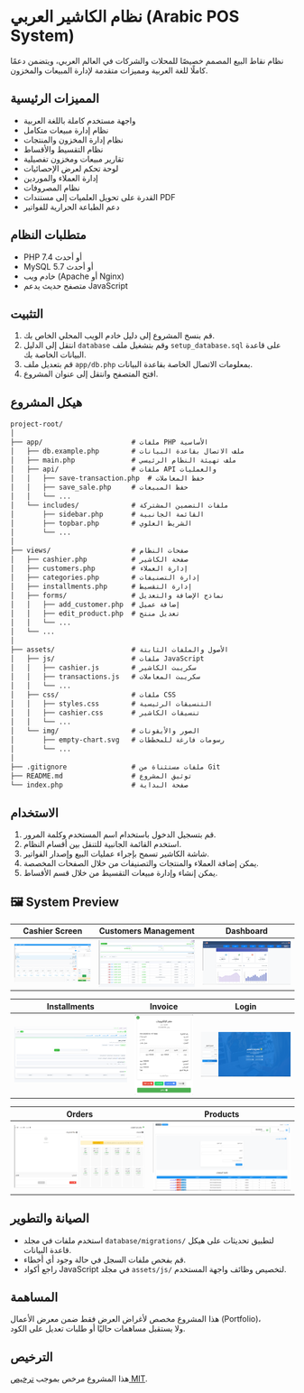 # نظام الكاشير العربي (Arabic POS System)

نظام نقاط البيع المصمم خصيصًا للمحلات والشركات في العالم العربي، ويتضمن دعمًا كاملًا للغة العربية ومميزات متقدمة لإدارة المبيعات والمخزون.

## المميزات الرئيسية

- واجهة مستخدم كاملة باللغة العربية
- نظام إدارة مبيعات متكامل
- نظام إدارة المخزون والمنتجات
- نظام التقسيط والأقساط
- تقارير مبيعات ومخزون تفصيلية
- لوحة تحكم لعرض الإحصائيات
- إدارة العملاء والموردين
- نظام المصروفات
- القدرة على تحويل العلميات إلى مستندات PDF
- دعم الطباعة الحرارية للفواتير

## متطلبات النظام

- PHP 7.4 أو أحدث
- MySQL 5.7 أو أحدث
- خادم ويب (Apache أو Nginx)
- متصفح حديث يدعم JavaScript

## التثبيت

1. قم بنسخ المشروع إلى دليل خادم الويب المحلي الخاص بك.
2. انتقل إلى الدليل `database` وقم بتشغيل ملف `setup_database.sql` على قاعدة البيانات الخاصة بك.
3. قم بتعديل ملف `app/db.php` بمعلومات الاتصال الخاصة بقاعدة البيانات.
4. افتح المتصفح وانتقل إلى عنوان المشروع.

## هيكل المشروع

```
project-root/
│
├── app/                      # ملفات PHP الأساسية
│   ├── db.example.php        # ملف الاتصال بقاعدة البيانات
│   ├── main.php              # ملف تهيئة النظام الرئيسي
│   ├── api/                  # ملفات API والعمليات
│   │   ├── save-transaction.php  # حفظ المعاملات
│   │   ├── save_sale.php     # حفظ المبيعات
│   │   └── ...
│   └── includes/             # ملفات التضمين المشتركة
│       ├── sidebar.php       # القائمة الجانبية
│       ├── topbar.php        # الشريط العلوي
│       └── ...
│
├── views/                    # صفحات النظام
│   ├── cashier.php           # صفحة الكاشير
│   ├── customers.php         # إدارة العملاء
│   ├── categories.php        # إدارة التصنيفات
│   ├── installments.php      # إدارة التقسيط
│   ├── forms/                # نماذج الإضافة والتعديل
│   │   ├── add_customer.php  # إضافة عميل
│   │   ├── edit_product.php  # تعديل منتج
│   │   └── ...
│   └── ...
│
├── assets/                   # الأصول والملفات الثابتة
│   ├── js/                   # ملفات JavaScript
│   │   ├── cashier.js        # سكريبت الكاشير
│   │   ├── transactions.js   # سكريبت المعاملات
│   │   └── ...
│   ├── css/                  # ملفات CSS
│   │   ├── styles.css        # التنسيقات الرئيسية
│   │   ├── cashier.css       # تنسيقات الكاشير
│   │   └── ...
│   └── img/                  # الصور والأيقونات
│       ├── empty-chart.svg   # رسومات فارغة للمخططات
│       └── ...
│      
├── .gitignore                # ملفات مستثناة من Git
├── README.md                 # توثيق المشروع
└── index.php                 # صفحة البداية
```

## الاستخدام

1. قم بتسجيل الدخول باستخدام اسم المستخدم وكلمة المرور.
2. استخدم القائمة الجانبية للتنقل بين أقسام النظام.
3. شاشة الكاشير تسمح بإجراء عمليات البيع وإصدار الفواتير.
4. يمكن إضافة العملاء والمنتجات والتصنيفات من خلال الصفحات المخصصة.
5. يمكن إنشاء وإدارة مبيعات التقسيط من خلال قسم الأقساط.

## 🖼️ System Preview

| Cashier Screen | Customers Management | Dashboard |
|----------------|----------------------|-----------|
| ![Cashier](Output/cashier.png) | ![Customers](Output/customers.png) | ![Dashboard](Output/dashboard.png) |

| Installments | Invoice | Login |
|--------------|---------|-------|
| ![Installments](Output/installments.png) | ![Invoice](Output/invoice.png) | ![Login](Output/login.png) |

| Orders | Products |
|--------|----------|
| ![Orders](Output/orders.PNG) | ![Products](Output/products.png) |


## الصيانة والتطوير

- استخدم ملفات في مجلد `database/migrations/` لتطبيق تحديثات على هيكل قاعدة البيانات.
- قم بفحص ملفات السجل في حالة وجود أي أخطاء.
- راجع أكواد JavaScript في مجلد `assets/js/` لتخصيص وظائف واجهة المستخدم.

## المساهمة

هذا المشروع مخصص لأغراض العرض فقط ضمن معرض الأعمال (Portfolio)،  
ولا يستقبل مساهمات حاليًا أو طلبات تعديل على الكود.


## الترخيص

هذا المشروع مرخص بموجب [ترخيص MIT](LICENSE). 


>